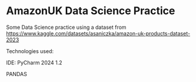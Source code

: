 # AmazonUK Data Science Practice
Some Data Science practice using a dataset from https://www.kaggle.com/datasets/asaniczka/amazon-uk-products-dataset-2023

Technologies used:

IDE: PyCharm 2024 1.2

PANDAS
